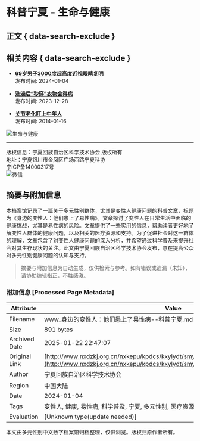 # 科普宁夏 - 生命与健康

## 正文 { data-search-exclude }


## 相关内容 { data-search-exclude }

- **[69岁男子3000度超高度近视眼睛复明](http://www.nxdzkj.org.cn/nxkepu/kpdcs/kxylydt/smyjk/202312/t20231201_805133.html)**  
  发布时间: 2024-01-04

- **[洗澡后“秒穿”衣物会得病](http://www.nxdzkj.org.cn/nxkepu/kpdcs/kxylydt/smyjk/202312/t20231225_816708.html)**  
  发布时间: 2023-12-28

- **[关节老化盯上中年人](http://www.nxdzkj.org.cn/nxkepu/kpdcs/kxylydt/smyjk/201704/t20170412_355708.html)**  
  发布时间: 2014-01-16

![生命与健康](../../../../../images/news_detail.jpg)

---

版权信息：宁夏回族自治区科学技术协会 版权所有  
地址：宁夏银川市金凤区广场西路宁夏科协  
宁ICP备14000317号  
![微信](../../../../../images/weixin.jpg)
<!-- tcd_original_link http://www.nxdzkj.org.cn/nxkepu/kpdcs/kxylydt/smyjk/201803/t20180327_356430.html -->


## 摘要与附加信息

<!-- tcd_abstract -->
本档案馆记录了一篇关于多元性别群体，尤其是变性人健康问题的科普文章，标题为《身边的变性人：他们患上了易性病》。文章探讨了变性人在日常生活中面临的健康挑战，尤其是易性病的风险。文章提供了一些实用的信息，帮助读者更好地了解变性人群体的健康问题，以及相关的医疗资源和支持。为了促进社会对这一群体的理解，文章包含了对变性人健康问题的深入分析，并希望通过科学普及来提升社会对其生存现状的关注。此文由宁夏回族自治区科学技术协会发布，意在提高公众对多元性别健康问题的认知与支持。
<!-- tcd_abstract_end -->

> 摘要与附加信息为自动生成，仅供检索与参考。如有错误或遗漏（未知），请协助编辑指正，不胜感激。

### 附加信息 [Processed Page Metadata]

| Attribute       | Value                                  |
|-----------------|----------------------------------------|
| Filename        | www_身边的变性人：他们患上了易性病--科普宁夏.md                             |
| Size            | 891 bytes                           |
| Archived Date   | 2025-01-22 22:47:07                             |
| Original Link   | [http://www.nxdzkj.org.cn/nxkepu/kpdcs/kxylydt/smyjk/201803/t20180327_356430.html](http://www.nxdzkj.org.cn/nxkepu/kpdcs/kxylydt/smyjk/201803/t20180327_356430.html)                       |
| Author          | 宁夏回族自治区科学技术协会                               |
| Region          | 中国大陆                               |
| Date            | 2024-01-04                                 |
| Tags            | 变性人, 健康, 易性病, 科学普及, 宁夏, 多元性别, 医疗资源, 社会支持, 性别认同, 健康挑战                                 |
| Evaluation            | [Unknown type(update needed)]                                 |
<!-- tcd_table_end -->

本文由多元性别中文数字档案馆归档整理，仅供浏览。版权归原作者所有。
